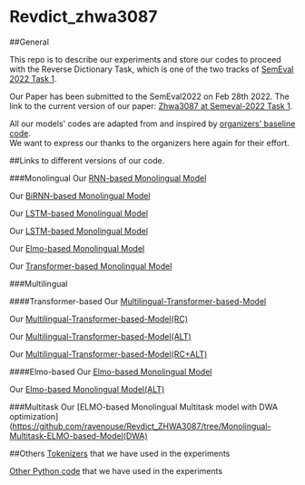 # Revdict_zhwa3087

##General

This repo is to describe our experiments and store our codes to proceed with the Reverse Dictionary Task, which
is one of the two tracks of [SemEval 2022 Task 1](https://competitions.codalab.org/competitions/34022).<br>

Our Paper has been submitted to the SemEval2022 on Feb 28th 2022. The link to the current version of our paper: [Zhwa3087 at Semeval-2022 Task 1](https://drive.google.com/file/d/1g8975sB83w-Q4EUkH3uPUnjPswCA10vp/view?usp=sharing).<br>

All our models' codes are adapted from and inspired by [organizers' baseline code](https://github.com/TimotheeMickus/codwoe/tree/main/code). <br>
We want to express our thanks to the organizers here again for their effort.<br>

##Links to different versions of our code.

###Monolingual
Our [RNN-based Monolingual Model](https://github.com/ravenouse/Revdict_ZHWA3087/tree/Monolingual-RNN-based-Model) <br>

Our [BiRNN-based Monolingual Model](https://github.com/ravenouse/Revdict_ZHWA3087/tree/Monolingual-BiRNN-based-Model) <br>

Our [LSTM-based Monolingual Model](https://github.com/ravenouse/Revdict_ZHWA3087/tree/Monolingual-LSTM-based-Model) <br>

Our [LSTM-based Monolingual Model](https://github.com/ravenouse/Revdict_ZHWA3087/tree/Monolingual-LSTM-based-Model) <br>

Our [Elmo-based Monolingual Model](https://github.com/ravenouse/Revdict_ZHWA3087/tree/Monolingual-Elmo-based-Model) <br>

Our [Transformer-based Monolingual Model](https://github.com/ravenouse/Revdict_ZHWA3087/tree/Monolingual-Transformer-based-Model) <br>

###Multilingual

####Transformer-based
Our [Multilingual-Transformer-based-Model](https://github.com/ravenouse/Revdict_ZHWA3087/tree/Multilingual-Transformer-based-Model)<br>

Our [Multilingual-Transformer-based-Model(RC)](https://github.com/ravenouse/Revdict_ZHWA3087/tree/Multilingual-Transformer-based-Model(RC))<br>

Our [Multilingual-Transformer-based-Model(ALT)](https://github.com/ravenouse/Revdict_ZHWA3087/tree/Multilingual-Transformer-based-Model(ALT))<br>

Our [Multilingual-Transformer-based-Model(RC+ALT)](https://github.com/ravenouse/Revdict_ZHWA3087/tree/Multilingual-Transformer-based-Model(RC+ALT))<br>

####Elmo-based
Our [Elmo-based Monolingual Model](https://github.com/ravenouse/Revdict_ZHWA3087/tree/Multilingual-Elmo-based-Model)<br>

Our [Elmo-based Monolingual Model(ALT)](https://github.com/ravenouse/Revdict_ZHWA3087/tree/Multilingual-Elmo-based-Model(ALT))<br>

###Multitask
Our [ELMO-based Monolingual Multitask model with DWA optimization](https://github.com/ravenouse/Revdict_ZHWA3087/tree/Monolingual-Multitask-ELMO-based-Model(DWA)<br>

##Others
[Tokenizers](https://github.com/ravenouse/Revdict_ZHWA3087/tree/Tokenizers) that we have used in the experiments <br>

[Other Python code](https://github.com/ravenouse/Revdict_ZHWA3087) that we have used in the experiments<br>
